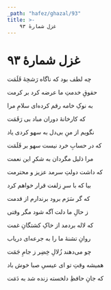 ```yaml
---
_path: "hafez/ghazal/93"
title: >-
    غزل شمارهٔ ۹۳
---
```

# غزل شمارهٔ ۹۳

<div class="b" id="bn1"><div class="m1"><p>چه لطف بود که ناگاه رَشحِهٔ قَلَمَت</p></div>
<div class="m2"><p>حقوقِ خدمتِ ما عرضه کرد بر کرمت</p></div></div>
<div class="b" id="bn2"><div class="m1"><p>به نوکِ خامه رقم کرده‌ای سلامِ مرا</p></div>
<div class="m2"><p>که کارخانهٔ دوران مباد بی رَقَمَت</p></div></div>
<div class="b" id="bn3"><div class="m1"><p>نگویم از منِ بی‌دل به سهو کردی یاد</p></div>
<div class="m2"><p>که در حسابِ خرد نیست سهو بر قَلَمَت</p></div></div>
<div class="b" id="bn4"><div class="m1"><p>مرا ذلیل مگردان به شکرِ این نعمت</p></div>
<div class="m2"><p>که داشت دولتِ سرمد عزیز و محترمت</p></div></div>
<div class="b" id="bn5"><div class="m1"><p>بیا که با سرِ زلفت قرار خواهم کرد</p></div>
<div class="m2"><p>که گر سَرَم برود برندارم از قدمت</p></div></div>
<div class="b" id="bn6"><div class="m1"><p>ز حالِ ما دلت آگه شود مگر وقتی</p></div>
<div class="m2"><p>که لاله بردمد از خاکِ کشتگانِ غمت</p></div></div>
<div class="b" id="bn7"><div class="m1"><p>روانِ تشنهٔ ما را به جرعه‌ای دریاب</p></div>
<div class="m2"><p>چو می‌دهند زُلالِ خِضِر ز جامِ جَمَت</p></div></div>
<div class="b" id="bn8"><div class="m1"><p>همیشه وقتِ تو ای عیسیِ صبا خوش باد</p></div>
<div class="m2"><p>که جانِ حافظِ دلخسته زنده شد به دَمَت</p></div></div>

